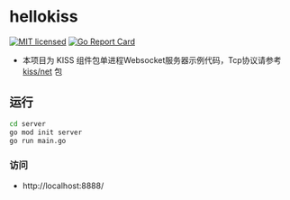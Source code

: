 # hellokiss

[![MIT licensed][1]][2]
[![Go Report Card][3]][4]

[1]: https://img.shields.io/badge/license-MIT-blue.svg
[2]: LICENSE.md
[3]: https://goreportcard.com/badge/github.com/nothollyhigh/hellokiss
[4]: https://goreportcard.com/report/github.com/nothollyhigh/hellokiss


- 本项目为 KISS 组件包单进程Websocket服务器示例代码，Tcp协议请参考 [kiss/net](https://github.com/nothollyhigh/kiss/blob/master/net/README.md) 包

## 运行

```sh
cd server
go mod init server
go run main.go
```

### 访问

- http://localhost:8888/